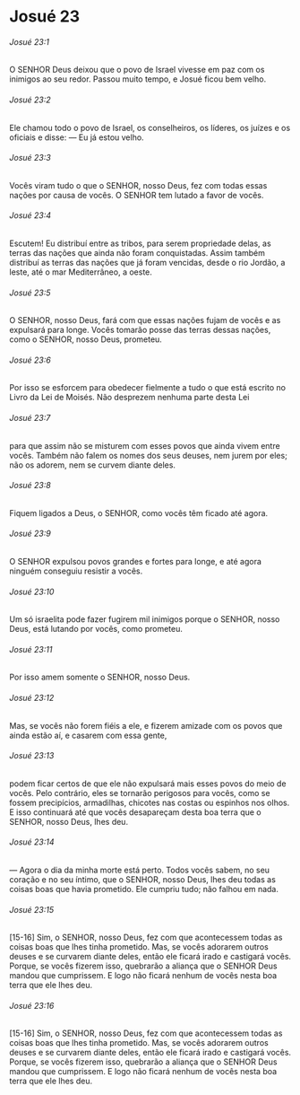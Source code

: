 # Josué 23

###### Josué 23:1

O SENHOR Deus deixou que o povo de Israel vivesse em paz com os inimigos ao seu redor. Passou muito tempo, e Josué ficou bem velho.

###### Josué 23:2

Ele chamou todo o povo de Israel, os conselheiros, os líderes, os juízes e os oficiais e disse: — Eu já estou velho.

###### Josué 23:3

Vocês viram tudo o que o SENHOR, nosso Deus, fez com todas essas nações por causa de vocês. O SENHOR tem lutado a favor de vocês.

###### Josué 23:4

Escutem! Eu distribuí entre as tribos, para serem propriedade delas, as terras das nações que ainda não foram conquistadas. Assim também distribuí as terras das nações que já foram vencidas, desde o rio Jordão, a leste, até o mar Mediterrâneo, a oeste.

###### Josué 23:5

O SENHOR, nosso Deus, fará com que essas nações fujam de vocês e as expulsará para longe. Vocês tomarão posse das terras dessas nações, como o SENHOR, nosso Deus, prometeu.

###### Josué 23:6

Por isso se esforcem para obedecer fielmente a tudo o que está escrito no Livro da Lei de Moisés. Não desprezem nenhuma parte desta Lei

###### Josué 23:7

para que assim não se misturem com esses povos que ainda vivem entre vocês. Também não falem os nomes dos seus deuses, nem jurem por eles; não os adorem, nem se curvem diante deles.

###### Josué 23:8

Fiquem ligados a Deus, o SENHOR, como vocês têm ficado até agora.

###### Josué 23:9

O SENHOR expulsou povos grandes e fortes para longe, e até agora ninguém conseguiu resistir a vocês.

###### Josué 23:10

Um só israelita pode fazer fugirem mil inimigos porque o SENHOR, nosso Deus, está lutando por vocês, como prometeu.

###### Josué 23:11

Por isso amem somente o SENHOR, nosso Deus.

###### Josué 23:12

Mas, se vocês não forem fiéis a ele, e fizerem amizade com os povos que ainda estão aí, e casarem com essa gente,

###### Josué 23:13

podem ficar certos de que ele não expulsará mais esses povos do meio de vocês. Pelo contrário, eles se tornarão perigosos para vocês, como se fossem precipícios, armadilhas, chicotes nas costas ou espinhos nos olhos. E isso continuará até que vocês desapareçam desta boa terra que o SENHOR, nosso Deus, lhes deu.

###### Josué 23:14

— Agora o dia da minha morte está perto. Todos vocês sabem, no seu coração e no seu íntimo, que o SENHOR, nosso Deus, lhes deu todas as coisas boas que havia prometido. Ele cumpriu tudo; não falhou em nada.

###### Josué 23:15

[15-16] Sim, o SENHOR, nosso Deus, fez com que acontecessem todas as coisas boas que lhes tinha prometido. Mas, se vocês adorarem outros deuses e se curvarem diante deles, então ele ficará irado e castigará vocês. Porque, se vocês fizerem isso, quebrarão a aliança que o SENHOR Deus mandou que cumprissem. E logo não ficará nenhum de vocês nesta boa terra que ele lhes deu.

###### Josué 23:16

[15-16] Sim, o SENHOR, nosso Deus, fez com que acontecessem todas as coisas boas que lhes tinha prometido. Mas, se vocês adorarem outros deuses e se curvarem diante deles, então ele ficará irado e castigará vocês. Porque, se vocês fizerem isso, quebrarão a aliança que o SENHOR Deus mandou que cumprissem. E logo não ficará nenhum de vocês nesta boa terra que ele lhes deu.


